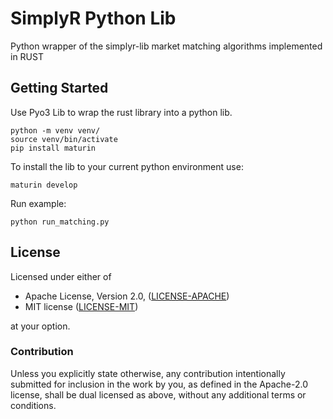 # SimplyR Python Lib
Python wrapper of the simplyr-lib market matching algorithms implemented in RUST

## Getting Started
Use Pyo3 Lib to wrap the rust library into a python lib.

```
python -m venv venv/
source venv/bin/activate
pip install maturin
```

To install the lib to your current python environment use:
```
maturin develop
```

Run example:
```
python run_matching.py
```

## License

Licensed under either of

 * Apache License, Version 2.0, ([LICENSE-APACHE](LICENSE-APACHE))
 * MIT license ([LICENSE-MIT](LICENSE-MIT))

at your option.

### Contribution

Unless you explicitly state otherwise, any contribution intentionally submitted
for inclusion in the work by you, as defined in the Apache-2.0 license, shall be dual licensed as above, without any
additional terms or conditions.